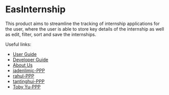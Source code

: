 # EasInternship

This product aims to streamline the tracking of internship applications for the user, where the user is able to store key details of the internship as well as edit, filter, sort and save the internships.

Useful links:
* [User Guide](UserGuide.md)
* [Developer Guide](DeveloperGuide.md)
* [About Us](AboutUs.md)
* [jadenlimjc-PPP](team/jadenlimjc.md)
* [rahul-PPP](team/rahul.md)
* [tantinghui-PPP](team/tantinghui.md)
* [Toby Yu-PPP](team/toby-yu.md)